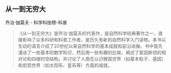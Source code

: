 ## 从一到无穷大

乔治·伽莫夫  -  科学科技榜-科普

> 《从一到无穷大》是乔治·伽莫夫的代表作，是自然科学经典著作之一，直接影响了众多科研和科普工作者，是历久弥新的自然科学入门读物。本书以生动的语言介绍了20世纪以来自然科学的基本成就和前沿进展。书中首先漫谈了一些基本的数学知识，然后用一些有趣的比喻，阐述了爱因斯坦的相对论和四维时空结构，并讨论了人类在认识微观世界（如基本粒子、基因）和宏观世界（如太阳系、星系等）方面的成就。
